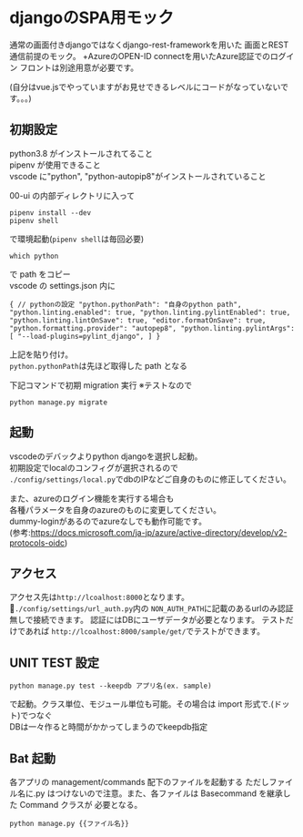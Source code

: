 # djangoのSPA用モック
通常の画面付きdjangoではなくdjango-rest-frameworkを用いた
画面とREST通信前提のモック。
+AzureのOPEN-ID connectを用いたAzure認証でのログイン
フロントは別途用意が必要です。
  
(自分はvue.jsでやっていますがお見せできるレベルにコードがなっていないです。。。)


## 初期設定
python3.8 がインストールされてること  
pipenv が使用できること  
vscode に"python", "python-autopip8"がインストールされていること

00-ui の内部ディレクトリに入って  

    pipenv install --dev
    pipenv shell

で環境起動(`pipenv shell`は毎回必要)  

    which python

で path をコピー  
vscode の settings.json 内に  

    { // pythonの設定 "python.pythonPath": "自身のpython path", "python.linting.enabled": true, "python.linting.pylintEnabled": true, "python.linting.lintOnSave": true, "editor.formatOnSave": true, "python.formatting.provider": "autopep8", "python.linting.pylintArgs": [ "--load-plugins=pylint_django", ] }

上記を貼り付け。  
`python.pythonPath`は先ほど取得した path となる

下記コマンドで初期 migration 実行
※テストなので
    
    python manage.py migrate

## 起動
vscodeのデバックよりpython djangoを選択し起動。  
初期設定でlocalのコンフィグが選択されるので  
`./config/settings/local.py`でdbのIPなどご自身のものに修正してください。

また、azureのログイン機能を実行する場合も  
各種パラメータを自身のazureのものに変更してください。  
dummy-loginがあるのでazureなしでも動作可能です。  
(参考:https://docs.microsoft.com/ja-jp/azure/active-directory/develop/v2-protocols-oidc)


## アクセス
アクセス先は`http://lcoalhost:8000`となります。
`./config/settings/url_auth.py`内の
`NON_AUTH_PATH`に記載のあるurlのみ認証無しで接続できます。
認証にはDBにユーザデータが必要となります。
テストだけであれば
`http://lcoalhost:8000/sample/get/`でテストができます。

## UNIT TEST 設定

    python manage.py test --keepdb アプリ名(ex. sample) 

で起動。クラス単位、モジュール単位も可能。その場合は import 形式で.(ドット)でつなぐ  
DBは一々作ると時間がかかってしまうのでkeepdb指定

## Bat 起動

各アプリの management/commands 配下のファイルを起動する
ただしファイル名に.py はつけないので注意。また、各ファイルは Basecommand を継承した Command クラスが
必要となる。  

    python manage.py {{ファイル名}}


